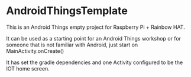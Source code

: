 # AndroidThingsTemplate

This is an Android Things empty project for Raspberry Pi + Rainbow HAT.

It can be used as a starting point for an Android Things workshop or for someone that is not familiar with Android, just start on MainActivity.onCreate()

It has set the gradle dependencies and one Activity configured to be the IOT home screen.
